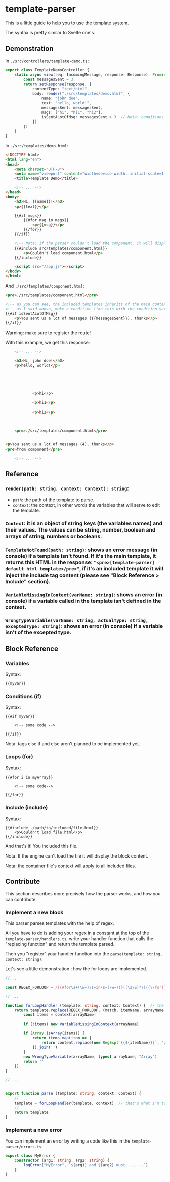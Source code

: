 # template-parser

This is a little guide to help you to use the template system.

The syntax is pretty similar to Svelte one's.

## Demonstration

In `./src/controllers/template-demo.ts`:
```ts
export class TemplateDemoController {
    static async view(req: IncomingMessage, response: Response): Promise<Response> {
        const messagesSent = 3
        return setResponse(response, {
            contentType: "text/html",
            body: render("./src/templates/demo.html", {
                name: "john doe",
                text: "hello, world!",
                messagesSent: messagesSent,
                msgs: ["hi", "hi1", "hi2"],
                isSentALotOfMsg: messagesSent > 3  // Nota: conditions aren't supported inside of the template, so put the condition into a variable and do a condition as '{{if condition}} ...'
            })
        })
    }
}
```

In `./src/templates/demo.html`:
```html
<!DOCTYPE html>
<html lang="en">
<head>
    <meta charset="UTF-8">
    <meta name="viewport" content="width=device-width, initial-scale=1.0">
    <title>Template Demo</title>

    <!-- ... -->
</head>
<body>
    <h3>Hi, {{name}}!</h3>
    <p>{{text}}</p>

    {{#if msgs}}
        {{#for msg in msgs}}
            <p>{{msg}}</p>
        {{/for}}
    {{/if}}

    <!-- Nota: if the parser couldn't load the component, it will display the block of code between its tags -->
    {{#include src/templates/component.html}}
        <p>Couldn't load component.html</p>
    {{/include}}

    <script src="/app.js"></script>
</body>
</html>
```

And `./src/templates/conponent.html`:
```html
<pre>./src/templates/component.html</pre>

<!-- as you can see, the included templates inherits of the main context -->
<!-- as I said above, make a condition like this with the condition variable -->
{{#if isSentALotOfMsg}}
    <p>You sent us a lot of messages ({{messagesSent}}), thanks</p>
{{/if}}
```

Warning: make sure to register the route!

With this example, we get this response:
```html
    <!-- ... -->

    <h3>Hi, john doe!</h3>
    <p>hello, world!</p>

    

    
        
            <p>hi</p>
        
            <p>hi1</p>
        
            <p>hi2</p>
        
    

    <pre>./src/templates/component.html</pre>
    

<p>You sent us a lot of messages (4), thanks</p>
<pre>from component</pre>

    <!-- ... -->
```

## Reference

### `render(path: string, context: Context): string`:
- `path`: the path of the template to parse.
- `context`: the context, in other words the variables that will serve to edit the template.

### `Context`: it is an object of string keys (the variables names) and their values. The values can be string, number, boolean and arrays of string, numbers or booleans.

### `TemplateNotFound(path: string)`: shows an error message (in console) if a template isn't found. If it's the main template, it returns this HTML in the response: ```"<pre>[template-parser] default html template</pre>"```, if it's an included template it will inject the include tag content (please see "Block Reference > Include" section).

### `VariableMissingInContext(varName: string)`: shows an error (in console) if a variable called in the template isn't defined in the context.

### `WrongTypeVariable(varName: string, actualType: string, exceptedType: string)`: shows an error (in console) if a variable isn't of the excepted type.

## Block Reference

### Variables

Syntax:
```
{{myVar}}
```

### Conditions (if)

Syntax:
```
{{#if myVar}}

    <!-- some code -->

{{/if}}
```

Nota: tags else if and else aren't planned to be implemented yet.

### Loops (for)

Syntax:
```
{{#for i in myArray}}

    <!-- some code-->

{{/for}}
```

### Include (include)

Syntax:
```
{{#include ./path/to/included/file.html}}
    <p>Couldn't load file.html</p>
{{/include}}
```

And that's it! You included this file. 

Nota: If the engine can't load the file it will display the block content.

Nota: the container file's context will apply to all included files.

## Contribute

This section describes more precisely how the parser works, and how you can contribute.

### Implement a new block

This parser parses templates with the help of regex.

All you have to do is adding your regex in a constant at the top of the `template-parser/handlers.ts`, write your handler function that calls the "replacing function" and return the template parsed.

Then you "register" your handler function into the `parse(template: string, context: string)`.

Let's see a little demonstration : how the for loops are implemented.

```ts
//...

const REGEX_FORLOOP = /{{#for\s+(\w+)\s+in\s+(\w+)}}([\s\S]*?){{\/for}}/g  // the regex that parses all for loops (you can test it on https://regex101.com/)

// ...

function forLoopHandler (template: string, context: Context) {  // the handler function
    return template.replace(REGEX_FORLOOP, (match, itemName, arrayName, content) => {  // the "replacing function"
        const items = context[arrayName]

        if (!items) new VariableMissingInContext(arrayName)

        if (Array.isArray(items)) {
            return items.map(item => {
                return content.replace(new RegExp(`{{${itemName}}}`, 'g'), item)
            }).join('')
        }
        new WrongTypeVariable(arrayName, typeof arrayName, "Array")
        return ''
    })
}

// ...


export function parse (template: string, context: Context) {
    // ...
    template = forLoopHandler(template, context)  // that's what I'm talking about when I say "register"
    // ...
    return template
}
```

### Implement a new error

You can implement an error by writing a code like this in the `template-parser/errors.ts`:
```ts
export class MyError {
    constructor (arg1: string, arg2: string) {
        logError("MyError", `${arg1} and ${arg2} must........`)
    }
}
```
